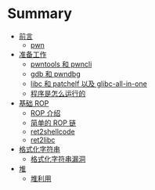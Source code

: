 # Summary

* [前言](README.md)
    * [pwn](./chp0-preparations/introduction.md)
* [准备工作](./chp0-preparations/README.md)
    * [pwntools 和 pwncli](./chp0-preparations/pwntools.md)
    * [gdb 和 pwndbg](./chp0-preparations/gdb.md)
    * [libc 和 patchelf 以及 glibc-all-in-one](./chp0-preparations/libc.md)
    * [程序是怎么运行的](./chp0-preparations/elf.md)
* [基础 ROP](./chp1-rop/README.md)
    * [ROP 介绍](./chp1-rop/rop.md)
    * [简单的 ROP 链](./chp1-rop/ropchain.md)
    * [ret2shellcode](./chp1-rop/shellcode.md)
    * [ret2libc](./chp1-rop/ret2libc.md)
    <!-- * [构造循环与栈迁移](./chp1-rop/advancerop.md) -->
    <!-- * [SROP](./chp1-rop/srop.md) -->
* [格式化字符串](./chp2-fmtstr/README.md)
    * [格式化字符串漏洞](./chp2-fmtstr/fmtstr.md)
* [堆](./chp3-heap/README.md)
    * [堆利用](./chp3-heap/heap.md)
